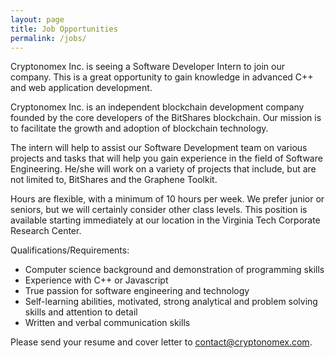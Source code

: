 ```yaml
---
layout: page
title: Job Opportunities
permalink: /jobs/
---
```

Cryptonomex Inc. is seeing a Software Developer Intern to join our company. This is a great opportunity to gain knowledge in advanced C++ and web application development. 

Cryptonomex Inc. is an independent blockchain development company founded by the core developers of the BitShares blockchain. Our mission is to facilitate the growth and adoption of blockchain technology.

The intern will help to assist our Software Development team on various projects and tasks that will help you gain experience in the field of Software Engineering. He/she will work on a variety of projects that include, but are not limited to, BitShares and the Graphene Toolkit.   

Hours are flexible, with a minimum of 10 hours per week. We prefer junior or seniors, but we will certainly consider other class levels. This position is available starting immediately at our location in the Virginia Tech Corporate Research Center.

Qualifications/Requirements:
   
   * Computer science background and demonstration of programming skills 
   * Experience with C++ or Javascript 
   * True passion for software engineering and technology
   * Self-learning abilities, motivated, strong analytical and problem solving skills and attention to detail
   * Written and verbal communication skills

Please send your resume and cover letter to contact@cryptonomex.com.

